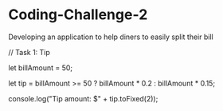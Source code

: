 # Coding-Challenge-2
Developing an application to help diners to easily split their bill


// Task 1: Tip

let billAmount = 50; 

let tip = billAmount >= 50 ? billAmount * 0.2 : billAmount * 0.15;

console.log("Tip amount: $" + tip.toFixed(2));


  
